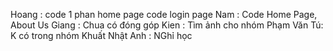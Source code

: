Hoang : code 1 phan home page
        code login page
Nam : Code Home Page, About Us
Giang : Chua có đóng góp
Kien : Tìm ảnh cho nhóm
Phạm Văn Tú: K có trong nhóm 
Khuất Nhật Anh : NGhỉ học